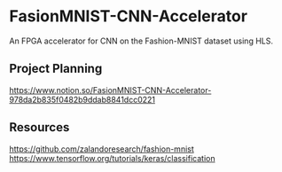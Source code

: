 # FasionMNIST-CNN-Accelerator
An FPGA accelerator for CNN on the Fashion-MNIST dataset using HLS.

## Project Planning
https://www.notion.so/FasionMNIST-CNN-Accelerator-978da2b835f0482b9ddab8841dcc0221

## Resources
https://github.com/zalandoresearch/fashion-mnist
https://www.tensorflow.org/tutorials/keras/classification
